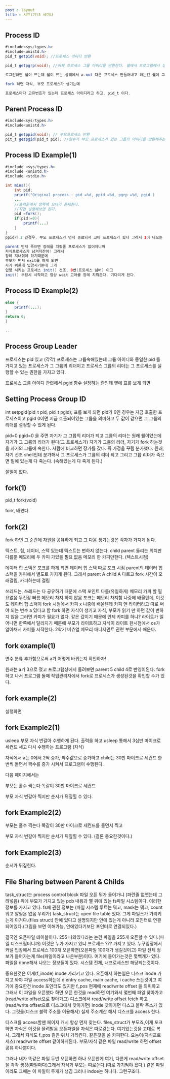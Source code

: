 ```yaml
---
post : layout
title : 시프(기)3 세미나
---
```


## Process ID

```java
#include<sys/types.h>
#include<unistd.h>
pid_t getpid(void); //프로세스 아이디 반환

pid_t getpgrp(void); //이제 프로세스 그륩 아이디를 반환한다. 쉘에서 프로그램에서 실행하면 쉘이 세션이 리더가 되고 세션이 종료되면 그 그륩에는 모든게 종료된다.

로그인하면 쉘이 뜨는데 쉘이 뜨는 상태에서 a.out 다른 프로세스 만들어내고 하는건 쉘이 그륩이 리더다 쉘의 아이디가 그륩의 아이디이고 쉘을 죽이면 나머지도 죽는다.

fork 하면 자식, 부모 프로세스가 생기는데 

프로세스마다 고유번호가 있는데 프로세스 아이디라고 하고, pid_t 이다.


```


## Parent Process ID

```java
#include<sys/types.h>
#include<unistd.h>

pid_t getppid(void); // 부모프로세스 반환
pit_t getpgid(pid_t pid); //함수가 부모 프로세스가 있는 그륩의 아이디를 반환해주는 함수이다.

```

## Process ID Example(1)
```java
#include <sys/types.h>
#include <unistd.h>
#include <stdio.h>

int mina(){
	int pid;
    printf("Original process : pid =%d, ppid =%d, pgrp =%d, pgid )
    ...
    //출력문에서 양쪽에 오타가 존재한다. 
    //직접 실행해보면 된다.
    pid =fork();
    if(pid!=0){
    	printf(...)
    }
}
ppid가 1 인경우, 부모 프로세스가 먼저 종료되서 고아 프로세스가 됬다 그래서 1이 나오는 경우고 이것을 해결하는데 wait()을 하면된다.

parent 먼저 죽으면 장레를 치뤄줄 프로세스가 없어지니까
자식프로세스가 남겨지잔아! 그래서
장례 지내줘야 하기때문에
부모가 먼저 exit를 하게 되면
자기 위한테 입양시키는데 그게
입양 시키는 프로세스 init() 선조, 0번(프로세스 넘버) 이고
init() 부팅시 시작하고 항상 wait 고아를 장례 치뤄준다. 기다리게 된다.
```

## Process ID Example(2)
```java
else {
	printf(...);
}
return 0;
}

..

```

## Process Group Leader
프로세스는 pid 있고 (각각) 
프로세스는 그륩속해있는데
그륩 아이디와 동일한 pid 를 가지고 있는 프로세스가 그 그륩의 리더이고
프로세스 그륩의 리더는 그 프로세스를 실행할 수 있는 권한을 가지고 있다.

프로세스 그륩 아이디 관련해서 pgid 함수 설정하는 란인데 옆에 표를 보게 되면

## Setting Process Group ID
int setpgid(pid_t pid, pid_t pgid);
표를 보게 되면 pid가 0인 경우는 지금 호출한 프로세스이고 
pgid 0이면 지금 호출되어있는 그륩을 의미하고
두 값이 같으면 그 그륩의 리더를 설정할 수 있게 된다.

pid=0 pgid=0 을 주면 자기가 그 그륩의 리더가 되고
그륩의 리더는 원래 쉘이었는데 자기가 그 그륩의 리더가 된다(그 프로세스가)
자기가 그륩의 리더, 자기가 fork 하는것을 자기의 그륩에 속한다.
사람에 비교하면 장가를 갔다. 즉 가정을 꾸림 분가했다.
원래, 자기 선조 shell인데 분가해서 그 프로세스가 그륩의 리더 되고 
그리고 그륩 리더가 죽으면 밑에 있는게 다 죽는다. (속해있는게 다 죽게 된다.)

쓸일이 없다.


## fork(1)
pid_t fork(void)

fork, 배웠다.


## fork(2)
fork 하면 그 순간에 자원을 공유하게 되고
그 다음 생기는것은 각자가 가지게 된다.

텍스트, 힙, 데이터, 스택 있는데
텍스트는 변하지 않는다. child parent 돌리는 위치만 다를뿐 메모리에 두 카피 가있을 필요 없음 메모리 한 카피만한다. (텍스트시점)

데이터 힙 스택은 포크를 하게 되면
데이터 힙 스택 따로 포크 시점 parent의 데이터 힙 스택을 카피해서 별도로 가지게 된다. 그래서
parent A child A 다르고
fork 시간이 오래걸림, 카피하는데 걸림

쓰레드는, 쓰레드는 다 공유하기 때문에 스택 포인트 다름(유일하게)
메모리 카피 할 필요없음 무진장 빠름 메모리 차지 하지 않음 포크는 메모리 차지함
나중에 배울텐데, 이것도 데이터 힙 스택이 fork 시점에서 카피 x
나중에 배울텐데 카피 앤 라이터라고 
따로 써야 되는 변수 a 있다고 함 fork 하면 자식이 생기고
자식, 부모가 읽기 만 하면 값이 변하지 않음
그러면 카피가 필요가 없다. 같은 값이기 때문에
언제 카피를 하냐? 라이트가 일어나면 한쪽에서 달라지기 때문에
부모가 라이트하고 자식이 라이트 한시점에서 os가 알아채서 카피를 시작한다.
2학기 버츄얼 메모리 매니지먼트 관련 부문에서 배운다.

## fork example(1)
변수 분류 추가함으로써 a가 어떻게 바뀌는지 확인하자!

원래는 a가 3으로 졌고 프로그램상에서 돌려보면 parent 5
child 4로 반영이된다.
fork 하고 나서 프로그램 돌때
작업관리자에서 fork로 프로세스가 생성된것을 확인할 수가 있다.


## fork example(2)
실행화면

## fork Example2(1)
usleep 부모 자식 번갈아 수행하게 된다.
출력을 하고 usleep 통해서 3십만 마이크로 세컨드 세고 다시 수행하는 프로그램
(자식)

자식에서 a는 0에서 2씩 증가, 짝수값으로 증가하고 child는 30만 마이크로 세컨드 한번씩 돌면서 짝수를 증가 시켜서 프로그램이 수행된다.

다음 페이지에서는

부모는 홀수 찍는다 똑같이 30만 마이크로 세컨드

부모 자식 번갈아 찍지만 순서가 뒤짚힐 수 있다.
## fork Example2(2)

부모는 홀수 찍는다 똑같이 30만 마이크로 세컨드를 돌면서 찍고

부모 자식 번갈아 찍지만 순서가 뒤짚힐 수 있다. (결론 중요한것이다.)
## fork Example2(3)
순서가 뒤짚힌다.

## File Sharing between Parent & Childs
task_struct는 process control block 파일 오픈 뭐가 들어가냐
(파란줄 없앳는데 그려넣음) 위에 부모가 가지고 있는 pcb 내용과 젤 위에 있는 fs파일 시스템이다. 이러한 정보를 가지고 있다. 
fs에 관한 정보는 (파일 시스템 루트는 뭐고, mask는 뭐고, count 뭐고 알필욘 없음 우리가)
task_struct는 open file table 있다. 그게 파일스가 가리키는게 이거다.(files struct) 안에 있다고 설명되지만 안에 있는게 아니라 포인터로 연결 되어있다.(그림을 보면 이해가능, 안에있다기보단 포인터로 연결되있다.)

결국엔 오픈파일 테이블이다. 255 나와있다라는 는건 파일을 255개 오픈할 수 있다.(파일 디스크립터니까)
이것은 누가 가지고 있냐 프로세스 ??? 가지고 있다.
누구입장에서 커널 입장에서 프로세스 100개 오픈하면(오픈파일 100개가 생길것이고) 파일 전체 정보가 들어가는게 file(파일이라고 나온부분)이다. 여기에 들어가는것은 
몇백개가 있다. 파일을 opne해서 나오는 정보들이 있다. 시스템 전체, 내프로세스만 해당되는것이다.

중요한것은 이게(f_inode) inode 가리키고 있다.
오픈해서 하는일은 디스크 inode 가지고 와야 파일 access하는데 d entry cache, main cache, i cache 쓰는것이고 여기에 중요한건 inode 포인터도 있지만 
f_pos 현재에 read/write offset 을 의미하고 
그래서 이 파일을 오픈했다 하면 오픈 한것을 read하면 여기와서 몇번째 파일 찾아가고(read/write offset으로 찾아가고) 디스크에서 read/write offset fetch 하고(read/write offset으로 디스크에서 찾아가면) inode 찾아가면 디스크 블락 주소가 있다. 
그것을(디스크 블락 주소를 이용해서) 실제 주소계산 해서 디스크를 access 한다. 

디스크를 access할땐 페이지 캐시 항상 먼저 찾는다.
files_struct가 부모죠,이게 포크하면 자식은 이것을 물려받음 오픈파일을 자식은 따로갖는다.
여기있는것을 고대로 복사, 그래서 자식도 f_pos 같은 위치 가리킨다.
같은것을 씀 카피한다. 요놈이(자식프로세스)
read/write offset 같이하게된다. 부모/자식 같은 파일 read/write 하면 offset 공유 하나뿐이다.

그러나 내가 똑같은 파일 두번 오픈하면 하나 오픈한게 여기, 다른게 read/write offset을 각각 생성(파일마다)그래서 자식과 부모는 따로쓴다.(따로 가기켜야 겠다.) 같은 파일이라도 그때는 이 파일이 두개가 생김 그러나 indoe는 하나다. 그런구조다.

